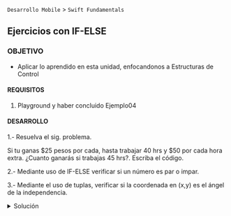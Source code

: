 `Desarrollo Mobile` > `Swift Fundamentals`

## Ejercicios con IF-ELSE 

### OBJETIVO 

- Aplicar lo aprendido en esta unidad, enfocandonos a Estructuras de Control

#### REQUISITOS 

1. Playground y haber concluido Ejemplo04

#### DESARROLLO

1.- Resuelva el sig. problema.

Si tu ganas $25 pesos por cada, hasta trabajar 40 hrs y $50 por cada hora extra.
¿Cuanto ganarás si trabajas 45 hrs?.
Escriba el código.

2.- Mediante uso de IF-ELSE verificar si un número es par o impar.

3.- Mediante el uso de tuplas, verificar si la coordenada en (x,y) es el ángel de la independencia.



<details>
        <summary>Solución</summary>
<p> 1.- Respuesta </p>

```
var hoursWorked = 45
var price = 0
if hoursWorked > 40 {
let hoursOver40 = hoursWorked - 40 price += hoursOver40 * 50 hoursWorked -= hoursOver40
}
price += hoursWorked * 25
print(price)
```
<p> 2.- Mediante uso de IF-ELSE verificar si un número es par o impar. </p>

```
let number = 10
if number % 2 == 0 {
  print(" es par ")
} else {
  print(" es impar ")
}
```

<p> 3.- Mediante el uso de tuplas, verificar si la coordenada en (x,y) es el ángel de la independencia.
 </p>


```
let coordinates: (lat: Double, long: Double) = (19.426980, -99.167696)
switch coordinates {
case (19.426980, -99.167696):
  print("El angel")
default: // 5
  print("Somewhere in space")
}
```

</details>
